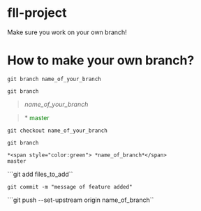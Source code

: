 # fll-project

Make sure you work on your own branch!

# How to make your own branch?

```git branch name_of_your_branch```

```git branch```

>  *name_of_your_branch*

> *<span style="color: green"> master</span>

```git checkout name_of_your_branch```

```git branch```

```console
*<span style="color:green"> *name_of_branch*</span>
master
```

```git add files_to_add``

```git commit -m "message of feature added"```

```git push --set-upstream origin name_of_branch``